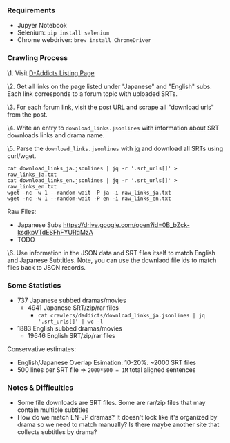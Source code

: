 ### Requirements

- Jupyer Notebook
- Selenium: `pip install selenium`
- Chrome webdriver: `brew install ChromeDriver`

### Crawling Process

\1. Visit [D-Addicts Listing Page](http://www.d-addicts.com/forums/page/subtitles?sid=c00e06662e59c449c2b2814b22e7bc90)

\2. Get all links on the page listed under "Japanese" and "English" subs. Each link corresponds to a forum topic with uploaded SRTs.

\3. For each forum link, visit the post URL and scrape all "download urls" from the post.

\4. Write an entry to `download_links.jsonlines` with information about SRT downloads links and drama name.

\5. Parse the `download_links.jsonlines` with [jq](https://stedolan.github.io/jq/) and download all SRTs using curl/wget.

```
cat download_links_ja.jsonlines | jq -r '.srt_urls[]' > raw_links_ja.txt
cat download_links_en.jsonlines | jq -r '.srt_urls[]' > raw_links_en.txt
wget -nc -w 1 --random-wait -P ja -i raw_links_ja.txt
wget -nc -w 1 --random-wait -P en -i raw_links_en.txt
```

Raw Files:

- Japanese Subs https://drive.google.com/open?id=0B_bZck-ksdkpVTdESFhFYURqMzA
- TODO

\6. Use information in the JSON data and SRT files itself to match English and Japanese Subtitles. Note, you can use the downlaod file ids to match files back to JSON records.


### Some Statistics

- 737 Japanese subbed dramas/movies
  - 4941 Japanese SRT/zip/rar files
    - `cat crawlers/daddicts/download_links_ja.jsonlines | jq '.srt_urls[]' | wc -l`
- 1883 English subbed dramas/movies
  - 19646 English SRT/zip/rar files

Conservative estimates:

- English/Japanese Overlap Esimation: 10-20%. ~2000 SRT files
- 500 lines per SRT file => `2000*500 = 1M` total aligned sentences

### Notes & Difficulties

- Some file downloads are SRT files. Some are rar/zip files that may contain multiple subtitles
- How do we match EN-JP dramas? It doesn't look like it's organized by drama so we need to match manually? Is there maybe another site that collects subtitles by drama?

